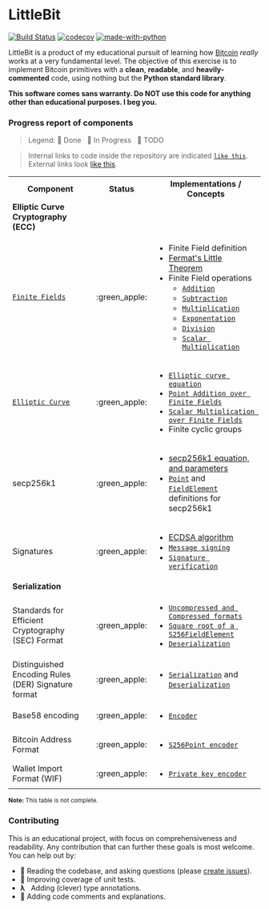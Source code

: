 # LittleBit

[![Build Status](https://travis-ci.org/onyb/littlebit.svg?branch=master)](https://travis-ci.org/onyb/littlebit)
[![codecov](https://codecov.io/gh/onyb/littlebit/branch/master/graph/badge.svg)](https://codecov.io/gh/onyb/littlebit)
[![made-with-python](https://img.shields.io/badge/Made%20with-Python3.7-1f425f.svg)](https://www.python.org/)


LittleBit is a product of my educational pursuit of learning how [Bitcoin](https://bitcoin.org/bitcoin.pdf) _really_ works at a very fundamental level. The objective of this exercise is to implement Bitcoin primitives with a **clean**, **readable**, and **heavily-commented** code, using nothing but the **Python standard library**.

**This software comes sans warranty. Do NOT use this code for anything other than educational purposes. I beg you.**


### Progress report of components

> Legend: :green_apple: Done &nbsp; :lemon: In Progress &nbsp; :tomato: TODO

> Internal links to code inside the repository are indicated <a href="https://github.com/onyb/littlebit">`like this`</a>. External links look <a href="https://github.com/onyb/littlebit">like this</a>.

<table>
  <tbody>
    <tr>
      <th>Component</th>
      <th align="center">Status</th>
      <th align="center">Implementations / Concepts</th>
    </tr>
    <tr>
      <td><b>Elliptic Curve Cryptography (ECC)</b></td>
      <td align="center"></td>
      <td></td>
    </tr>
    <tr>
      <td><a href="littlebit/ecc/field.py"><code>Finite Fields</code></a></td>
      <td align="center">:green_apple:</td>
      <td>
        <ul>
          <li>
            Finite Field definition
          </li>
          <li>
            <a href="https://brilliant.org/wiki/fermats-little-theorem/">Fermat's Little Theorem</a>
          </li>
          <li>
            Finite Field operations
            <ul>
              <li><a href="littlebit/ecc/field.py#L19-L25"><code>Addition</code></li>
              <li><a href="littlebit/ecc/field.py#L27-L33"><code>Subtraction</code></li>
              <li><a href="littlebit/ecc/field.py#L35-L41"><code>Multiplication</code></li>
              <li><a href="littlebit/ecc/field.py#L43-L67"><code>Exponentation</code></li>
              <li><a href="littlebit/ecc/field.py#L69-L82"><code>Division</code></li>
              <li><a href="littlebit/ecc/field.py#L84-L90"><code>Scalar Multiplication</code></li>
            </ul>
          </li>
        </ul>
      </td>
    </tr>
    <tr>
      <td><a href="littlebit/ecc/point.py"><code>Elliptic Curve</code></a></td>
      <td align="center">:green_apple:</td>
      <td>
        <ul>
          <li>
            <a href="littlebit/ecc/point.py#L22"><code>Elliptic curve equation</code></a>
          </li>
          <li>
            <a href="littlebit/ecc/point.py#L34-L104"><code>Point Addition over Finite Fields</code></a>
          </li>
          <li>
            <a href="littlebit/ecc/point.py#L106-L123"><code>Scalar Multiplication over Finite Fields</code></a>
          </li>
          <li>
            Finite cyclic groups
          </li>
        </ul>
      </td>
    </tr>
    <tr>
      <td>secp256k1</td>
      <td align="center">:green_apple:</td>
      <td>
        <ul>
          <li><a href="https://en.bitcoin.it/wiki/Secp256k1">secp256k1 equation, and parameters</a></li>
          <li><a href="littlebit/ecc/secp256k1/point.py"><code>Point</code></a> and <a href="littlebit/ecc/secp256k1/field.py"><code>FieldElement</code></a> definitions for secp256k1</li>
        </ul>
      </td>
    </tr>
    <tr>
      <td>Signatures</td>
      <td align="center">:green_apple:</td>
      <td>
        <ul>
          <li><a href="https://en.wikipedia.org/wiki/Elliptic_Curve_Digital_Signature_Algorithm">ECDSA algorithm</a></li>
          <li><a href="littlebit/ecc/secp256k1/private_key.py#L25-L33"><code>Message signing</code></a></li>
          <li><a href="littlebit/ecc/secp256k1/point.py#L23-L29"><code>Signature verification</code></a></li>
        </ul>
      </td>
    </tr>
    <tr>
      <td><b>Serialization</b></td>
      <td align="center"></td>
      <td></td>
    </tr>
    <tr>
      <td>Standards for Efficient Cryptography (SEC) Format</td>
      <td align="center">:green_apple:</td>
      <td>
        <ul>
          <li><a href="littlebit/ecc/secp256k1/point.py#L31-L58"><code>Uncompressed and Compressed formats</code></a></li>
          <li><a href="littlebit/ecc/secp256k1/field.py#L12-L31"><code>Square root of a S256FieldElement</code></a></li>
          <li><a href="littlebit/ecc/secp256k1/point.py#L60-L89"><code>Deserialization</code></a></li>
        </ul>
      </td>
    </tr>
    <tr>
      <td>Distinguished Encoding Rules (DER) Signature format</td>
      <td align="center">:green_apple:</td>
      <td>
        <ul>
          <li><a href="littlebit/ecc/secp256k1/signature.py#L12-L51"><code>Serialization</code></a> and <a href="littlebit/ecc/secp256k1/signature.py#L53-L92"><code>Deserialization</code></a></li>
        </ul>
      </td>
    </tr>
    <tr>
      <td>Base58 encoding</td>
      <td align="center">:green_apple:</td>
      <td>
        <ul>
          <li><a href="littlebit/ecc/secp256k1/utils.py#L20-L43"><code>Encoder</code></a></li>
        </ul>
      </td>
    </tr>
    <tr>
      <td>Bitcoin Address Format</td>
      <td align="center">:green_apple:</td>
      <td>
        <ul>
          <li><a href="littlebit/ecc/secp256k1/point.py#L91-L94"><code>S256Point encoder</code></a></li>
        </ul>
      </td>
    </tr>
    <tr>
      <td>Wallet Import Format (WIF)</td>
      <td align="center">:green_apple:</td>
      <td>
        <ul>
          <li><a href="littlebit/ecc/secp256k1/private_key.py#L63-L68"><code>Private key encoder</code></a></li>
        </ul>
      </td>
    </tr>
  </tbody>
</table>

<sub><b>Note:</b> This table is not complete.</sub>


### Contributing

This is an educational project, with focus on comprehensiveness and readability. Any contribution that can further these goals is most welcome. You can help out by:

- 🔬 Reading the codebase, and asking questions (please [create issues](https://github.com/onyb/littlebit/issues/new)).
- 💯 Improving coverage of unit tests.
- <b>λ</b> &nbsp; Adding (clever) type annotations.
- 💬 Adding code comments and explanations.
